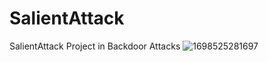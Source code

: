 # SalientAttack
SalientAttack Project in Backdoor Attacks
![1698525281697](https://github.com/Rathgrith/SalientAttack/assets/60561949/ed0d6be2-5330-459f-adbb-555952165f9c)

